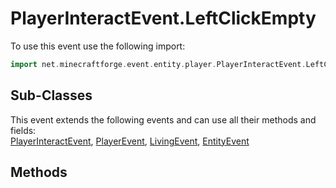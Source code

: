 # PlayerInteractEvent.LeftClickEmpty

To use this event use the following import:
```groovy
import net.minecraftforge.event.entity.player.PlayerInteractEvent.LeftClickEmpty
```

## Sub-Classes
This event extends the following events and can use all their methods and fields: <br>
[PlayerInteractEvent](player_interact_event.md), [PlayerEvent](../player_event/player_event.md), [LivingEvent](../living_event/living_event.md), [EntityEvent](../entity_event/entity_event.md)

## Methods

